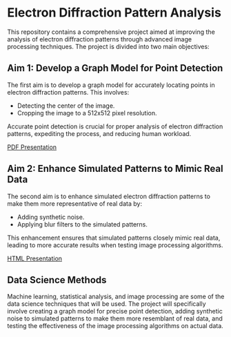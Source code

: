 # Electron Diffraction Pattern Analysis
This repository contains a comprehensive project aimed at improving the analysis of electron diffraction patterns through advanced image processing techniques. The project is divided into two main objectives:

## Aim 1: Develop a Graph Model for Point Detection
The first aim is to develop a graph model for accurately locating points in electron diffraction patterns. This involves:
- Detecting the center of the image.
- Cropping the image to a 512x512 pixel resolution.

Accurate point detection is crucial for proper analysis of electron diffraction patterns, expediting the process, and reducing human workload.

[PDF Presentation](https://github.com/uruc/Electron-Diffraction-Pattern-Analysis/blob/main/Aim-1.pdf)

## Aim 2: Enhance Simulated Patterns to Mimic Real Data
The second aim is to enhance simulated electron diffraction patterns to make them more representative of real data by:
- Adding synthetic noise.
- Applying blur filters to the simulated patterns.

This enhancement ensures that simulated patterns closely mimic real data, leading to more accurate results when testing image processing algorithms.

[HTML Presentation](https://github.com/uruc/Electron-Diffraction-Pattern-Analysis/blob/main/Aim-2.html)

## Data Science Methods
Machine learning, statistical analysis, and image processing are some of the data science techniques that will be used. The project will specifically involve creating a graph model for precise point detection, adding synthetic noise to simulated patterns to make them more resemblant of real data, and testing the effectiveness of the image processing algorithms on actual data.
